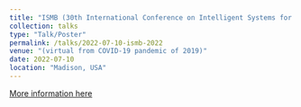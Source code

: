 ```yaml
---
title: "ISMB (30th International Conference on Intelligent Systems for Molecular Biology) 2022"
collection: talks
type: "Talk/Poster"
permalink: /talks/2022-07-10-ismb-2022
venue: "(virtual from COVID-19 pandemic of 2019)"
date: 2022-07-10
location: "Madison, USA"
---
```


[More information here](https://doi.org/10.7490/f1000research.1118642.1)